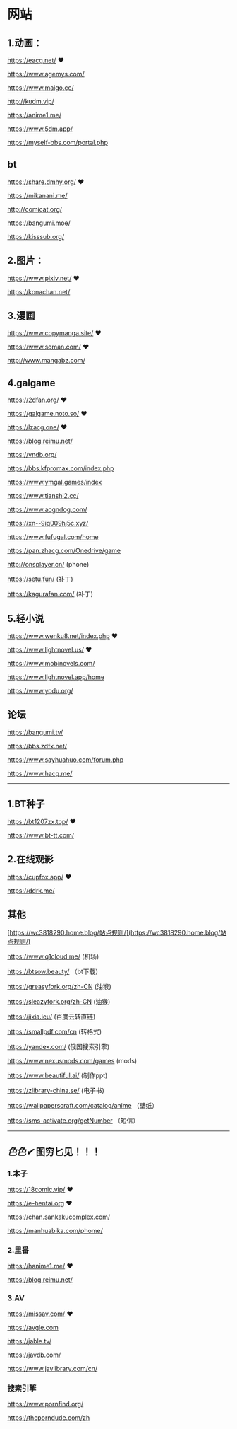 # 网站

## 1.动画：

https://eacg.net/  ❤

https://www.agemys.com/

https://www.maigo.cc/

http://kudm.vip/

https://anime1.me/

https://www.5dm.app/

https://myself-bbs.com/portal.php

## bt

https://share.dmhy.org/  ❤

https://mikanani.me/ 

http://comicat.org/    

https://bangumi.moe/    

https://kisssub.org/   

## 2.图片：

https://www.pixiv.net/  ❤

https://konachan.net/ 

## 3.漫画

https://www.copymanga.site/  ❤

https://www.soman.com/  ❤ 

http://www.mangabz.com/

## 4.galgame

https://2dfan.org/  ❤

https://galgame.noto.so/  ❤

https://lzacg.one/  ❤

https://blog.reimu.net/

https://vndb.org/

https://bbs.kfpromax.com/index.php

https://www.ymgal.games/index

https://www.tianshi2.cc/ 

https://www.acgndog.com/ 

https://xn--9iq009hj5c.xyz/

https://www.fufugal.com/home

https://pan.zhacg.com/Onedrive/game

http://onsplayer.cn/ (phone)

https://setu.fun/ (补丁)

https://kagurafan.com/ (补丁)

## 5.轻小说

https://www.wenku8.net/index.php  ❤

https://www.lightnovel.us/  ❤

https://www.mobinovels.com/ 

https://www.lightnovel.app/home

https://www.yodu.org/

## 论坛

https://bangumi.tv/  

https://bbs.zdfx.net/  

https://www.sayhuahuo.com/forum.php  

https://www.hacg.me/  

------

## 1.BT种子

https://bt1207zx.top/  ❤

https://www.bt-tt.com/

## 2.在线观影

https://cupfox.app/  ❤

https://ddrk.me/

## 其他

[https://wc3818290.home.blog/站点规则/](https://wc3818290.home.blog/站点规则/)  

https://www.q1cloud.me/  (机场)

https://btsow.beauty/  （bt下载）

https://greasyfork.org/zh-CN (油猴)

https://sleazyfork.org/zh-CN (油猴)

https://jixia.icu/ (百度云转直链)

https://smallpdf.com/cn (转格式)

https://yandex.com/ (俄国搜索引擎)

https://www.nexusmods.com/games (mods)

https://www.beautiful.ai/  (制作ppt)

https://zlibrary-china.se/  (电子书)

https://wallpaperscraft.com/catalog/anime  （壁纸）

https://sms-activate.org/getNumber  （短信）

------

##  ***色色✔*** 图穷匕见！！！

### 1.本子

https://18comic.vip/  ❤

https://e-hentai.org  ❤

https://chan.sankakucomplex.com/

https://manhuabika.com/phome/

### 2.里番

https://hanime1.me/  ❤

https://blog.reimu.net/

### 3.AV

https://missav.com/ ❤

https://avgle.com  

https://jable.tv/  

https://javdb.com/  

https://www.javlibrary.com/cn/ 


### 搜索引擎

https://www.pornfind.org/  

https://theporndude.com/zh  
